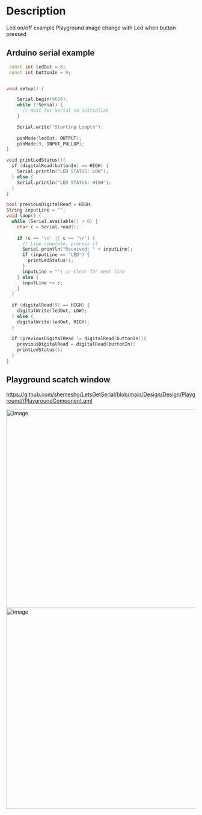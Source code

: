 # Description

Led on/off example
Playground image change with Led when button pressed

## Arduino serial example

```c++
 const int ledOut = 8;
 const int buttonIn = 9;


void setup() {

    Serial.begin(9600);
    while (!Serial) {
      // Wait for Serial to initialize
    }

    Serial.write("Starting Loop\n");
        
    pinMode(ledOut, OUTPUT);
    pinMode(9, INPUT_PULLUP);
}

void printLedStatus(){
  if (digitalRead(buttonIn) == HIGH) {
    Serial.println("LED STATUS: LOW");
  } else {
    Serial.println("LED STATUS: HIGH");
  }
}

bool previousDigitalRead = HIGH;
String inputLine = "";
void loop() {
  while (Serial.available() > 0) {
    char c = Serial.read();
    
    if (c == '\n' || c == '\r') {
      // Line complete, process it
      Serial.println("Received: " + inputLine);
      if (inputLine == "LED") {
        printLedStatus();
      }
      inputLine = ""; // Clear for next line
    } else {
      inputLine += c;
    }
  }
  
  if (digitalRead(9) == HIGH) {
    digitalWrite(ledOut, LOW);
  } else {
    digitalWrite(ledOut, HIGH);
  }
  
  if (previousDigitalRead != digitalRead(buttonIn)){
    previousDigitalRead = digitalRead(buttonIn);
    printLedStatus();
  }
}

```

## Playground scatch window

https://github.com/shemeshg/LetsGetSerial/blob/main/Design/Design/Playground//PlaygroundComponent.qml

<img width="735" height="529" alt="image" src="https://github.com/user-attachments/assets/7d5d3b15-7c4f-41b7-a62e-53f9d6c02fe1" />


<img width="729" height="535" alt="image" src="https://github.com/user-attachments/assets/a352e83b-9cde-4029-942e-9a2cc1356cb7" />
